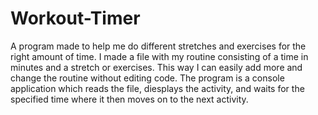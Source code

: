 # Workout-Timer
A program made to help me do different stretches and exercises for the right amount of time.
I made a file with my routine consisting of a time in minutes and a stretch or exercises. 
This way I can easily add more and change the routine without editing code.
The program is a console application which reads the file, diesplays the activity, and waits for the specified time where it then moves on to the next activity.

